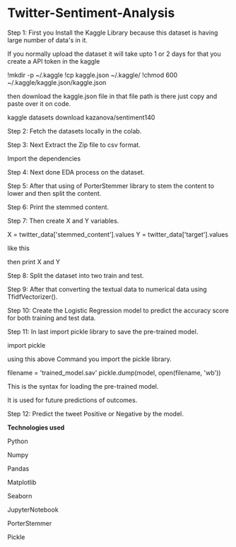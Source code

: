 # Twitter-Sentiment-Analysis

Step 1: First you Install the Kaggle Library because this dataset is having large number of data's in it.

If you normally upload the dataset it will take upto 1 or 2 days for that you create a API token in the kaggle

!mkdir -p ~/.kaggle
!cp kaggle.json ~/.kaggle/
!chmod 600 ~/.kaggle/kaggle.json/kaggle.json

then download the kaggle.json file in that file path is there just copy and paste over it on code.

kaggle datasets download kazanova/sentiment140

Step 2: Fetch the datasets locally in the colab.

Step 3: Next Extract the Zip file to csv format.

Import the dependencies

Step 4: Next done EDA process on the dataset.

Step 5: After that using of PorterStemmer library to stem the 
content to lower and then split the content.

Step 6: Print the stemmed content.

Step 7: Then create X and Y variables.

X = twitter_data['stemmed_content'].values
Y = twitter_data['target'].values

like this

then print X and Y

Step 8: Split the dataset into two train and test.

Step 9: After that converting the textual data to numerical data using TfidfVectorizer().

Step 10: Create the Logistic Regression model to predict the accuracy score for both training and test data.

Step 11: In last import pickle library to save the pre-trained model.

import pickle 

using this above Command you import the pickle library.

filename = 'trained_model.sav'
pickle.dump(model, open(filename, 'wb'))

This is the syntax for loading the pre-trained model.

It is used for future predictions of outcomes.

Step 12: Predict the tweet Positive or Negative by the model.

**Technologies used**

Python

Numpy

Pandas

Matplotlib

Seaborn

JupyterNotebook

PorterStemmer

Pickle
